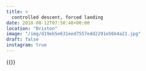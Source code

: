 ```yaml
---
title: >
  controlled descent, forced landing
date: 2018-08-12T07:50:48+00:00
location: "Brixton"
image: "/img/d19eb5e631eed7557edd2291e56b4a21.jpg"
draft: false
instagram: true
---
```


{{<photo src="/img/d19eb5e631eed7557edd2291e56b4a21.jpg">}}

